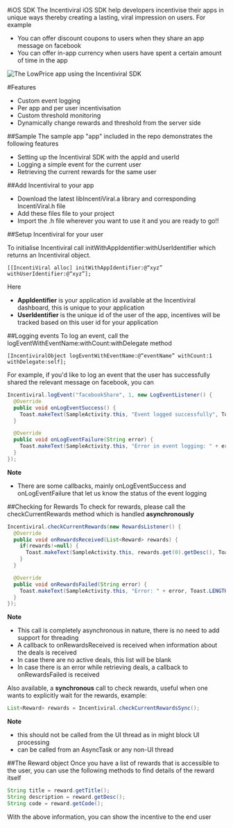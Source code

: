 #iOS SDK
The Incentiviral iOS SDK help developers incentivise their apps in unique ways thereby creating a lasting, viral impression on users. For example
- You can offer discount coupons to users when they share an app message on facebook
- You can offer in-app currency when users have spent a certain amount of time in the app

![The LowPrice app using the Incentiviral SDK ](http://s27.postimg.org/xca7v5smr/incentiviral1.png "The LowPrice android app using the Incentiviral SDK")

#Features
- Custom event logging
- Per app and per user incentivisation
- Custom threshold monitoring
- Dynamically change rewards and threshold from the server side
 
##Sample
The sample app "app" included in the repo demonstrates the following features
- Setting up the Incentiviral SDK with the appId and userId
- Logging a simple event for the current user
- Retrieving the current rewards for the same user

##Add Incentiviral to your app
- Download the latest libIncentiViral.a library and corresponding IncentiViral.h file
- Add these files file to your project
- Import the .h file wherever you want to use it and you are ready to go!!

##Setup Incentiviral for your user

To initialise Incentiviral call initWithAppIdentifier:withUserIdentifier which returns an Incentiviral object.
```ios
[[IncentiViral alloc] initWithAppIdentifier:@“xyz” withUserIdentifier:@“xyz”];
```
Here
- **AppIdentifier** is your application id available at the Incentiviral dashboard, this is unique to your application
- **UserIdentifier** is the unique id of the user of the app, incentives will be tracked based on this user id for your application

##Logging events
To log an event, call the logEventWithEventName:withCount:withDelegate method
```ios
[IncentiviralObject logEventWithEventName:@“eventName” withCount:1 withDelegate:self];
```

For example, if you'd like to log an event that the user has successfully shared the relevant message on facebook, you can
```java
Incentiviral.logEvent("facebookShare", 1, new LogEventListener() {
  @Override
  public void onLogEventSuccess() {
    Toast.makeText(SampleActivity.this, "Event logged successfully", Toast.LENGTH_SHORT).show();
  }

  @Override
  public void onLogEventFailure(String error) {
    Toast.makeText(SampleActivity.this, "Error in event logging: " + error, Toast.LENGTH_SHORT).show();
  }
});
```
**Note**
- There are some callbacks, mainly onLogEventSuccess and onLogEventFailure that let us know the status of the event logging

##Checking for Rewards
To check for rewards, please call the checkCurrentRewards method which is handled **asynchronously**
```java
Incentiviral.checkCurrentRewards(new RewardsListener() {
  @Override
  public void onRewardsReceived(List<Reward> rewards) {
    if(rewards!=null) {
      Toast.makeText(SampleActivity.this, rewards.get(0).getDesc(), Toast.LENGTH_SHORT).show();
    }
  }

  @Override
  public void onRewardsFailed(String error) {
    Toast.makeText(SampleActivity.this, "Error: " + error, Toast.LENGTH_SHORT).show();
  }
});
```
**Note**
- This call is completely asynchronous in nature, there is no need to add support for threading
- A callback to onRewardsReceived is received when information about the deals is received
- In case there are no active deals, this list will be blank
- In case there is an error while retrieving deals, a callback to onRewardsFailed is received

Also available, a **synchronous** call to check rewards, useful when one wants to explicitly wait for the rewards, example:

```java
List<Reward> rewards = Incentiviral.checkCurrentRewardsSync();
```
**Note**
- this should not be called from the UI thread as in might block UI processing
- can be called from an AsyncTask or any non-UI thread

##The Reward object
Once you have a list of rewards that is accessible to the user, you can use the following methods to find details of the reward itself
```java
String title = reward.getTitle();
String description = reward.getDesc();
String code = reward.getCode();
```
With the above information, you can show the incentive to the end user